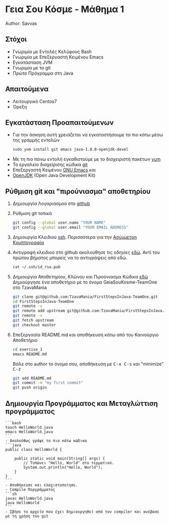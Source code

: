 # Γεια Σου Κόσμε - Μάθημα 1
Author: Savvas
## Στόχοι
- Γνωριμία με Εντολές Κελύφους Bash
- Γνωριμία με Επεξεργαστή Κειμένου Emacs
- Εγκατάσταση JVM
- Γνωριμία με το git
- Πρώτο Πρόγραμμα στη Java

## Απαιτούμενα
- Λειτουργικό Centos7
- Όρεξη

## Εγκατάσταση Προαπαιτούμενων
- Για την άσκηση αυτή χρειάζεται να εγκαταστήσουμε τα πιο κάτω μέσω της γραμμής εντολών
	```bash
	sudo yum install git emacs java-1.8.0-openjdk-devel
	```
- Με τη πιο πάνω εντολή εγκαθιστούμε με το διαχειριστή πακέτων [yum](https://en.wikipedia.org/wiki/Yellowdog_Updater,_Modified)
- Το εργαλείο διαχείρισης κώδικα [git](https://git-scm.com/)
- Επεξεργαστή Κειμένου [GNU Emacs](https://www.gnu.org/software/emacs/) και
- [OpenJDK](http://openjdk.java.net/) (Open Java Development Kit)

## Ρύθμιση git και "πιρούνιασμα" αποθετηρίου

1. Δημιουργία Λογαριασμού στο [github](https://github.com/)
2. Ρύθμιση git τοπικά

	```sh
	git config --global user.name "YOUR NAME"
	git config --global user.email "YOUR EMAIL ADDRESS"
	```

3. Δημιουργία Κλειδιού [ssh](https://help.github.com/articles/generating-a-new-ssh-key-and-adding-it-to-the-ssh-agent/). Περισσότερα για την [Ασύμμετρη Κρυπτογραφία](https://en.wikipedia.org/wiki/Public-key_cryptography)
4. Αντιγραφή κλειδιού στο github ακολούθησε τις οδηγίες [εδώ](https://help.github.com/articles/adding-a-new-ssh-key-to-your-github-account/). Αντί του πρώτου βήματος μπορείς να το αντιγράψεις από εδώ.

	```bash
	cat ~/.ssh/id_rsa.pub
	```

5. Δημιουργία Αποθετηρίου, Κλώνου και Πιρούνιασμα Κώδικα [εδώ](https://help.github.com/articles/fork-a-repo/)
   Δημιούργησε ένα αποθετήριο με το όνομα GeiaSouKosme-TeamOne στο TzavaMania

	```bash
	git clone git@github.com:TzavaMania/FirstStepsInJava-TeamOne.git
	cd FirstStepsInJava-TeamOne
	git remote -v
	git remote add upstream git@github.com:TzavaMania/FirstStepsInJava.git
	git remote -v
	git fetch upstream
	git checkout master
	```

6. Επεξεργασία README.md και αποθήκευση κάτω από του Καινούργιο Αποθετήριο
	```bash
	cd exercise_1
	emacs README.md
	```
	Βάλε στο author το όνομα σου, αποθήκευση με <kbd>C-x C-s</kbd> και "minimize" <kbd>C-z</kbd>
	```bash
	git add README.md
	git commit -m "my first commit"
	git push origin
	```
## Δημιουργία Προγράμματος και Μεταγλώττιση προγράμματος
	```bash
	touch HelloWorld.java
	emacs HelloWorld.java
	```
	- Ακολούθως γράψε το πιο κάτω κώδικα
	```java
	public class HelloWorld {

		public static void main(String[] args) {
			// Τυπώνει "Hello, World" στο τερματικό.
			System.out.println("Hello, World");
		}
	}
	```
	- Αποθήκευσε και ελαχιστοποίησε.
	- Compile Ποργράμματος
	```sh
	javac HelloWorld.java
	java HelloWorld
	```
	- Σβήσε το αρχείο που έχει δημιουργηθεί από τον compiler και ανέβασε με τη χρήση του git
